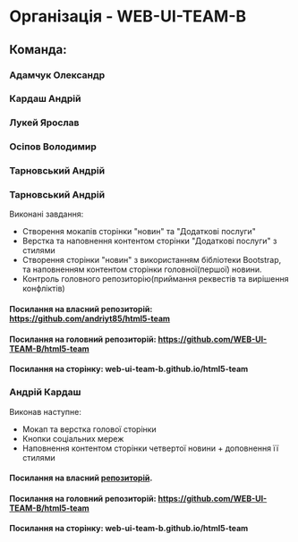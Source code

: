# Організація - WEB-UI-TEAM-B
## Команда:
### Адамчук Олександр
### Кардаш Андрій
### Лукей Ярослав
### Осіпов Володимир
### Тарновський Андрій

### Тарновський Андрій 
 Виконані завдання:
 - Створення мокапів сторінки "новин" та "Додаткові послуги" 
 - Верстка та наповнення контентом сторінки "Додаткові послуги" з стилями
 - Створення сторінки "новин" з використанням бібліотеки Bootstrap, та наповненням контентом сторінки головної(першої) новини.
 - Контроль головного репозиторію(приймання реквестів та вирішення конфліктів)
 
#### Посилання на власний репозиторій:  https://github.com/andriyt85/html5-team
#### Посилання на головний репозиторій: https://github.com/WEB-UI-TEAM-B/html5-team
#### Посилання на сторінку: web-ui-team-b.github.io/html5-team



### Андрій Кардаш

Виконав наступне:

- Мокап та верстка голової сторінки
- Кнопки соціальних мереж
- Наповнення контентом сторінки четвертої новини + доповнення її стилями

#### Посилання на власний [репозиторій](https://github.com/akardash/html5-team).
#### Посилання на головний репозиторій: https://github.com/WEB-UI-TEAM-B/html5-team
#### Посилання на сторінку: web-ui-team-b.github.io/html5-team
